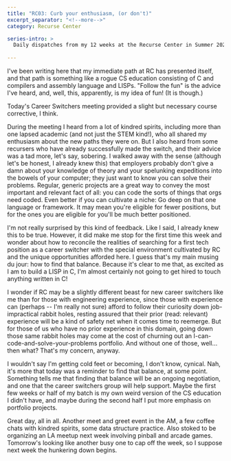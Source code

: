 ```yaml
---
title: "RC03: Curb your enthusiasm, (or don't)"
excerpt_separator: "<!--more-->"
category: Recurse Center

series-intro: >
  Daily dispatches from my 12 weeks at the Recurse Center in Summer 2023
  
---
```

I've been writing here that my immediate path at RC has presented itself, and that path is something like a rogue CS education consisting of C and compilers and assembly language and LISPs. "Follow the fun" is the advice I've heard, and, well, this, apparently, is my idea of fun! (It is though.)

<!--more-->

Today's Career Switchers meeting provided a slight but necessary course corrective, I think.

During the meeting I heard from a lot of kindred spirits, including more than one lapsed academic (and not just the STEM kind!), who all shared my enthusiasm about the new paths they were on. But I also heard from some recursers who have already successfully made the switch, and their advice was a tad more, let's say, sobering. I walked away with the sense (although let's be honest, I already knew this) that employers probably don't give a damn about your knowledge of theory and your spelunking expeditions into the bowels of your computer; they just want to know you can solve their problems. Regular, generic projects are a great way to convey the most important and relevant fact of all: you can code the sorts of things that orgs need coded. Even better if you can cultivate a niche: Go deep on that one language or framework. It may mean you're eligible for fewer positions, but for the ones you are eligible for you'll be much better positioned.

I'm not really surprised by this kind of feedback. Like I said, I already knew this to be true. However, it did make me stop for the first time this week and wonder about how to reconcile the realities of searching for a first tech position as a career switcher with the special environment cultivated by RC and the unique opportunities afforded here. I guess that's my main musing du jour: how to find that balance. Because it's clear to me that, as excited as I am to build a LISP in C, I'm almost certainly not going to get hired to touch anything written in C!

I wonder if RC may be a slightly different beast for new career switchers like me than for those with engineering experience, since those with experience can (perhaps -- I'm really not sure) afford to follow their curiosity down job-impractical rabbit holes, resting assured that their prior (read: relevant) experience will be a kind of safety net when it comes time to reemerge. But for those of us who have no prior experience in this domain, going down those same rabbit holes may come at the cost of churning out an I-can-code-and-solve-your-problems portfolio. And without one of those, well... then what? That's my concern, anyway.

I wouldn't say I'm getting cold feet or becoming, I don't know, cynical. Nah, it's more that today was a reminder to find that balance, at some point. Something tells me that finding that balance will be an ongoing negotiation, and one that the career switchers group will help support. Maybe the first few weeks or half of my batch is my own weird version of the CS education I didn't have, and maybe during the second half I put more emphasis on portfolio projects.

Great day, all in all. Another meet and greet event in the AM, a few coffee chats with kindred spirits, some data structure practice. Also stoked to be organizing an LA meetup next week involving pinball and arcade games. Tomorrow's looking like another busy one to cap off the week, so I suppose next week the hunkering down begins.
